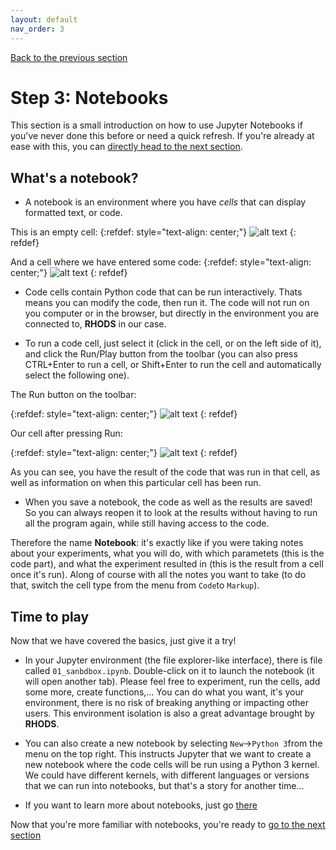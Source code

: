 ```yaml
---
layout: default
nav_order: 3
---
```

[Back to the previous section](step2.html)

# Step 3: Notebooks

This section is a small introduction on how to use Jupyter Notebooks if you've never done this before or need a quick refresh. If you're already at ease with this, you can [directly head to the next section](step4.html).

## What's a notebook?

* A notebook is an environment where you have *cells* that can display formatted text, or code.

This is an empty cell:
{:refdef: style="text-align: center;"}
![alt text](./assets/img/cell.png "A notebook cell")
{: refdef}

And a cell where we have entered some code:
{:refdef: style="text-align: center;"}
![alt text](./assets/img/cell_code.png "A notebook cellwith code")
{: refdef}

* Code cells contain Python code that can be run interactively. Thats means you can modify the code, then run it. The code will not run on you computer or in the browser, but directly in the environment you are connected to, **RHODS** in our case.

* To run a code cell, just select it (click in the cell, or on the left side of it), and click the Run/Play button from the toolbar (you can also press CTRL+Enter to run a cell, or Shift+Enter to run the cell and automatically select the following one).

The Run button on the toolbar:

{:refdef: style="text-align: center;"}
![alt text](./assets/img/run_button.png "Run button")
{: refdef}

Our cell after pressing Run:

{:refdef: style="text-align: center;"}
![alt text](./assets/img/cell_run.png "Run cell")
{: refdef}

As you can see, you have the result of the code that was run in that cell, as well as information on when this particular cell has been run.

* When you save a notebook, the code as well as the results are saved! So you can always reopen it to look at the results without having to run all the program again, while still having access to the code.

Therefore the name **Notebook**: it's exactly like if you were taking notes about your experiments, what you will do, with which parametets (this is the code part), and what the experiment resulted in (this is the result from a cell once it's run). Along of course with all the notes you want to take (to do that, switch the cell type from the menu from `Code`to `Markup`).

## Time to play

Now that we have covered the basics, just give it a try!

* In your Jupyter environment (the file explorer-like interface), there is file called `01_sanbdbox.ipynb`. Double-click on it to launch the notebook (it will open another tab). Please feel free to experiment, run the cells, add some more, create functions,... You can do what you want, it's your environment, there is no risk of breaking anything or impacting other users. This environment isolation is also a great advantage brought by **RHODS**.

* You can also create a new notebook by selecting `New`->`Python 3`from the menu on the top right. This instructs Jupyter that we want to create a new notebook where the code cells will be run using a Python 3 kernel. We could have different kernels, with different languages or versions that we can run into notebooks, but that's a story for another time...

* If you want to learn more about notebooks, just go [there](https://jupyter.org/)

Now that you're more familiar with notebooks, you're ready to [go to the next section](step4.html)
